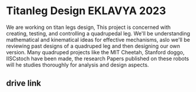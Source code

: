 # Titanleg Design EKLAVYA 2023
We are working on titan legs design, This project is concerned with creating, testing, and controlling a quadrupedal leg. We'll be understanding mathematical and kinematical ideas for effective mechanisms, aslo we'll be reviewing past designs of a quadruped leg and then designing our own version. Many quadruped projects like the MIT Cheetah, Stanford doggo, IISCstoch have been made, the research Papers published on these robots will he studies thoroughly for analysis and design aspects. 
## drive link